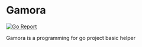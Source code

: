 # Gamora
[![Go Report](https://goreportcard.com/badge/github.com/seldinet/gamora)](https://goreportcard.com/report/github.com/seldinet/gamora)

Gamora is a programming for go project basic helper
